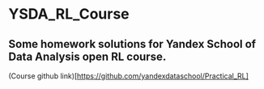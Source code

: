 # YSDA_RL_Course

## Some homework solutions for Yandex School of Data Analysis open RL course.
(Course github link)[https://github.com/yandexdataschool/Practical_RL]